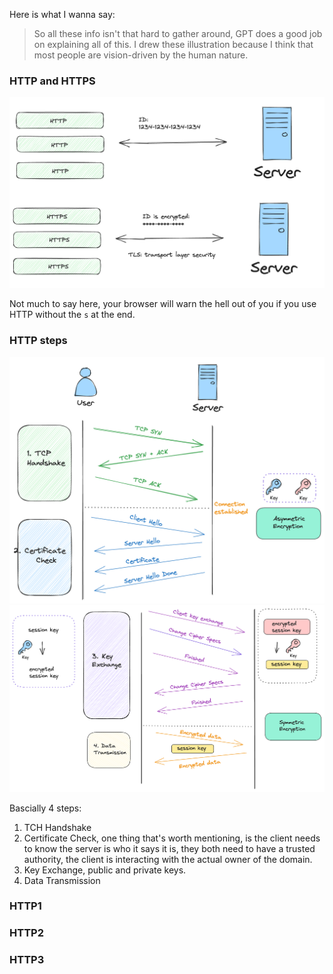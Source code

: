 Here is what I wanna say: 

> So all these info isn't that hard to gather around, GPT does a good job on explaining all of this. I drew these illustration because I think that most people are vision-driven by the human nature.

### HTTP and HTTPS
![HTTP and HTTPS](images/http.png)

Not much to say here, your browser will warn the hell out of you if you use HTTP without the `s` at the end.

### HTTP steps
![HTTP steps](images/http2.png)
![HTTP steps](images/http3.png)

Bascially 4 steps:
 1. TCH Handshake
 2. Certificate Check, one thing that's worth mentioning, is the client needs to know the server is who it says it is, they both need to have a trusted authority, the client is interacting with the actual owner of the domain.
 3. Key Exchange, public and private keys.
 4. Data Transmission 

### HTTP1

### HTTP2

### HTTP3